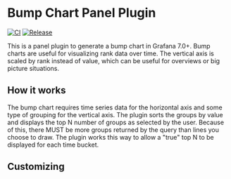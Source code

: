 # Bump Chart Panel Plugin

[![CI](https://github.com/netsage-project/netsage-bumpchart-panel/actions/workflows/ci.yml/badge.svg)](https://github.com/netsage-project/netsage-bumpchart-panel/actions/workflows/ci.yml)
[![Release](https://github.com/netsage-project/netsage-bumpchart-panel/actions/workflows/release.yml/badge.svg)](https://github.com/netsage-project/netsage-bumpchart-panel/actions/workflows/release.yml)

This is a panel plugin to generate a bump chart in Grafana 7.0+.  Bump charts are useful for visualizing rank data over time.  The vertical axis is scaled by rank instead of value, which can be useful for overviews or big picture situations. 


## How it works
The bump chart requires time series data for the horizontal axis and some type of grouping for the vertical axis.
The plugin sorts the groups by value and displays the top N number of groups as selected by the user.  Because of this, there MUST be more groups returned by the query than lines you choose to draw.  The plugin works this way to allow a "true" top N to be displayed for each time bucket.  


## Customizing


